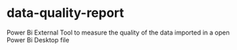 # data-quality-report
Power Bi External Tool to measure the quality of the data imported in a open Power Bi Desktop file
